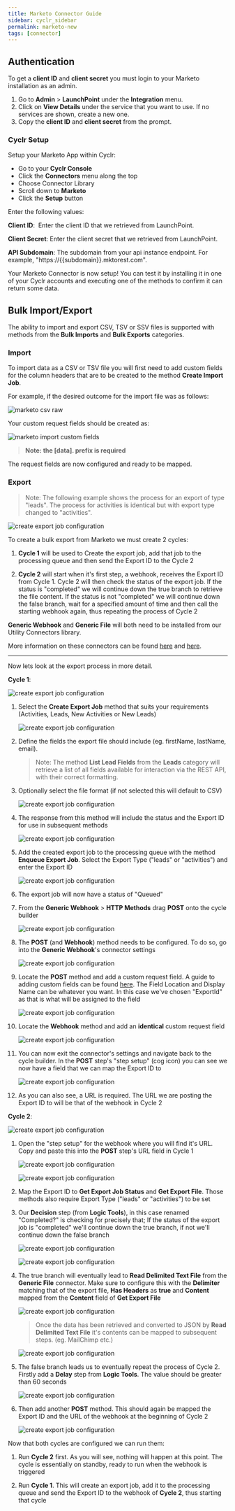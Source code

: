 ```yaml
---
title: Marketo Connector Guide
sidebar: cyclr_sidebar
permalink: marketo-new
tags: [connector]
---
```


## Authentication

To get a **client ID** and **client secret** you must login to your Marketo installation as an admin.

1. Go to **Admin** > **LaunchPoint** under the **Integration** menu.
2. Click on **View Details** under the service that you want to use. If no services are shown, create a new one.
3. Copy the **client ID** and **client secret** from the prompt.

### Cyclr Setup

Setup your Marketo App within Cyclr:

- Go to your **Cyclr Console**
- Click the **Connectors** menu along the top
- Choose Connector Library
- Scroll down to **Marketo**
- Click the **Setup** button

Enter the following values:

**Client ID**:  Enter the client ID that we retrieved from LaunchPoint.

**Client Secret**: Enter the client secret that we retrieved from LaunchPoint.

**API Subdomain**: The subdomain from your api instance endpoint. For example, "https://{{subdomain}}.mktorest.com".

Your Marketo Connector is now setup! You can test it by installing it in one of your Cyclr accounts and executing one of the methods to confirm it can return some data.

## Bulk Import/Export

The ability to import and export CSV, TSV or SSV files is supported with methods from the **Bulk Imports** and **Bulk Exports** categories.

### Import

To import data as a CSV or TSV file you will first need to add custom fields for the column headers that are to be created to the method **Create Import Job**.

For example, if the desired outcome for the import file was as follows:

![marketo csv raw](./images/marketo_import_3.png)

Your custom request fields should be created as:

![marketo import custom fields](./images/marketo_import_custom_fields.png)

> **Note: the [data]. prefix is required**

The request fields are now configured and ready to be mapped.

### Export

> Note: The following example shows the process for an export of type "leads". The process for activities is identical but with export type changed to "activities".

![create export job configuration](./images/marketo_export_19.png)

To create a bulk export from Marketo we must create 2 cycles:

1. **Cycle 1** will be used to Create the export job, add that job to the processing queue and then send the Export ID to the Cycle 2

2. **Cycle 2** will start when it's first step, a webhook, receives the Export ID from Cycle 1. Cycle 2 will then check the status of the export job. If the status is "completed" we will continue down the true branch to retrieve the file content. If the status is not "completed" we will continue down the false branch, wait for a specified amount of time and then call the starting webhook again, thus repeating the process of Cycle 2

**Generic Webhook** and **Generic File** will both need to be installed from our Utility Connectors library.

More information on these connectors can be found [here](https://docs.cyclr.com/generic-webhook) and [here](https://docs.cyclr.com/generic-file).

---

Now lets look at the export process in more detail.

**Cycle 1**:

![create export job configuration](./images/marketo_export_11.png)

1. Select the **Create Export Job** method that suits your requirements (Activities, Leads, New Activities or New Leads)

   ![create export job configuration](./images/marketo_export_1.png)

2. Define the fields the export file should include (eg. firstName, lastName, email).

   > Note: The method **List Lead Fields** from the **Leads** category will retrieve a list of all fields available for interaction via the REST API, with their correct formatting.

3. Optionally select the file format (if not selected this will default to CSV)

   ![create export job configuration](./images/marketo_export_2.png)

4. The response from this method will include the status and the Export ID for use in subsequent methods

   ![create export job configuration](./images/marketo_export_6.png)

5. Add the created export job to the processing queue with the method **Enqueue Export Job**. Select the Export Type ("leads" or "activities") and enter the Export ID

   ![create export job configuration](./images/marketo_export_4.png)

6. The export job will now have a status of "Queued"

7. From the **Generic Webhook** > **HTTP Methods** drag **POST** onto the cycle builder

   ![create export job configuration](./images/marketo_export_9.png)

8. The **POST** (and **Webhook**) method needs to be configured. To do so, go into the **Generic Webhook**'s connector settings

   ![create export job configuration](./images/marketo_export_10.png)

9. Locate the **POST** method and add a custom request field. A guide to adding custom fields can be found [here](https://docs.cyclr.com/adding-custom-fields). The Field Location and Display Name can be whatever you want. In this case we've chosen "ExportId" as that is what will be assigned to the field

   ![create export job configuration](./images/marketo_export_13.png)

10. Locate the **Webhook** method and add an **identical** custom request field

    ![create export job configuration](./images/marketo_export_17.png)

11. You can now exit the connector's settings and navigate back to the cycle builder. In the **POST** step's "step setup" (cog icon) you can see we now have a field that we can map the Export ID to

    ![create export job configuration](./images/marketo_export_14.png)

12. As you can also see, a URL is required. The URL we are posting the Export ID to will be that of the webhook in Cycle 2

**Cycle 2**:

![create export job configuration](./images/marketo_export_12.png)

1. Open the "step setup" for the webhook where you will find it's URL. Copy and paste this into the **POST** step's URL field in Cycle 1

   ![create export job configuration](./images/marketo_export_15.png)

   ![create export job configuration](./images/marketo_export_16.png)

2. Map the Export ID to **Get Export Job Status** and **Get Export File**. Those methods also require Export Type ("leads" or "activities") to be set

3. Our **Decision** step (from **Logic Tools**), in this case renamed "Completed?" is checking for precisely that; If the status of the export job is "completed" we'll continue down the true branch, if not we'll continue down the false branch

   ![create export job configuration](./images/marketo_export_21.png)

   ![create export job configuration](./images/marketo_export_18.png)

4. The true branch will eventually lead to **Read Delimited Text File** from the **Generic File** connector. Make sure to configure this with the **Delimiter** matching that of the export file, **Has Headers** as **true** and **Content** mapped from the **Content** field of **Get Export File**

   ![create export job configuration](./images/marketo_export_20.png)

   > Once the data has been retrieved and converted to JSON by **Read Delimited Text File** it's contents can be mapped to subsequent steps. (eg. MailChimp etc.)

   ![create export job configuration](./images/marketo_export_24.png)

5. The false branch leads us to eventually repeat the process of Cycle 2. Firstly add a **Delay** step from **Logic Tools**. The value should be greater than 60 seconds

   ![create export job configuration](./images/marketo_export_22.png)

6. Then add another **POST** method. This should again be mapped the Export ID and the URL of the webhook at the beginning of Cycle 2

   ![create export job configuration](./images/marketo_export_23.png)

Now that both cycles are configured we can run them:

1. Run **Cycle 2** first. As you will see, nothing will happen at this point. The cycle is essentially on standby, ready to run when the webhook is triggered

2. Run **Cycle 1**. This will create an export job, add it to the processing queue and send the Export ID to the webhook of **Cycle 2**, thus starting that cycle
